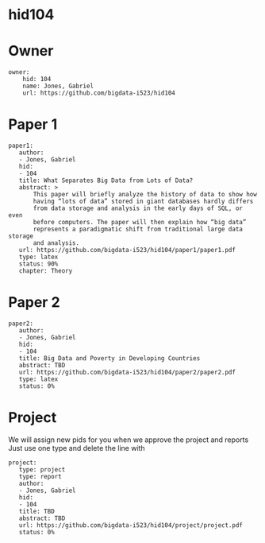 # hid104

# Owner

```
owner:
    hid: 104
    name: Jones, Gabriel
    url: https://github.com/bigdata-i523/hid104
```

# Paper 1

```
paper1:
   author: 
   - Jones, Gabriel
   hid:
   - 104
   title: What Separates Big Data from Lots of Data?
   abstract: >
       This paper will briefly analyze the history of data to show how
       having “lots of data” stored in giant databases hardly differs
       from data storage and analysis in the early days of SQL, or even
       before computers. The paper will then explain how “big data”
       represents a paradigmatic shift from traditional large data storage
       and analysis. 
   url: https://github.com/bigdata-i523/hid104/paper1/paper1.pdf
   type: latex
   status: 90%
   chapter: Theory
```
   
# Paper 2

```
paper2:
   author: 
   - Jones, Gabriel
   hid:
   - 104
   title: Big Data and Poverty in Developing Countries
   abstract: TBD
   url: https://github.com/bigdata-i523/hid104/paper2/paper2.pdf
   type: latex
   status: 0%
```

# Project 

We will assign new pids for you when we approve the project and reports   
Just use one type and delete the line with 

```
project:
   type: project
   type: report
   author: 
   - Jones, Gabriel
   hid:
   - 104
   title: TBD
   abstract: TBD
   url: https://github.com/bigdata-i523/hid104/project/project.pdf
   status: 0%
```
   
